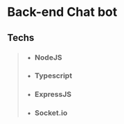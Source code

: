 # Back-end Chat bot

## __Techs__

> * ### NodeJS
> * ### Typescript
> * ### ExpressJS
> * ### Socket.io
